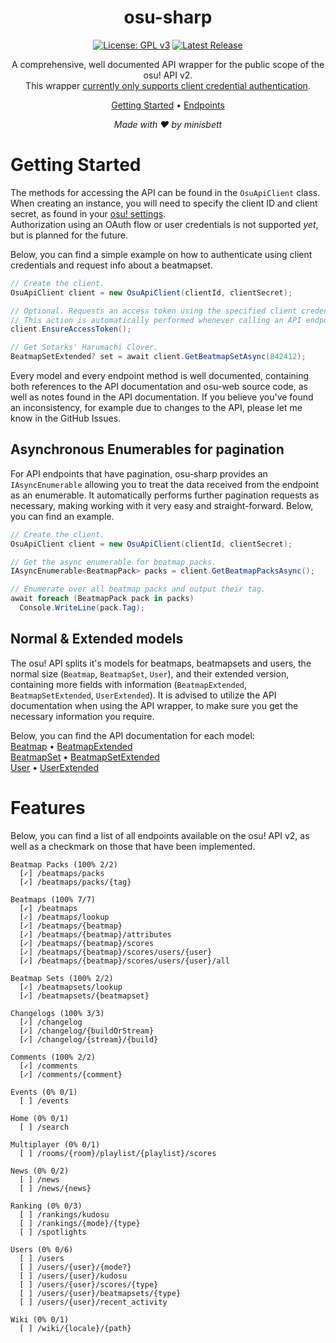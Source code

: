 <div align="center">

# osu-sharp

[![License: GPL v3](https://img.shields.io/badge/License-GPLv3-blue.svg)](https://www.gnu.org/licenses/gpl-3.0)
[![Latest Release](https://img.shields.io/github/v/release/minisbett/osu-sharp?color=ff87c6)](https://github.com/minisbett/osu-sharp/releases/latest)

A comprehensive, well documented API wrapper for the public scope of the osu! API v2.<br/>
This wrapper <ins>currently only supports client credential authentication</ins>.<br/>

[Getting Started](#getting-started) • [Endpoints](#features)<br/>
</div>

<div align="center">
<i>Made with ❤️ by minisbett</i>
</div>

# Getting Started

The methods for accessing the API can be found in the `OsuApiClient` class. When creating an instance, you will need to specify the client ID and client secret, as found in your [osu! settings](https://osu.ppy.sh/home/account/edit#oauth).  
Authorization using an OAuth flow or user credentials is not supported *yet*, but is planned for the future.  

Below, you can find a simple example on how to authenticate using client credentials and request info about a beatmapset.
```cs
// Create the client.
OsuApiClient client = new OsuApiClient(clientId, clientSecret);

// Optional. Requests an access token using the specified client credentials.
// This action is automatically performed whenever calling an API endpoint.
client.EnsureAccessToken();

// Get Sotarks' Harumachi Clover.
BeatmapSetExtended? set = await client.GetBeatmapSetAsync(842412);
```

Every model and every endpoint method is well documented, containing both references to the API documentation and osu-web source code, as well as notes found in the API documentation. If you believe you've found an inconsistency, for example due to changes to the API, please let me know in the GitHub Issues.

## Asynchronous Enumerables for pagination

For API endpoints that have pagination, osu-sharp provides an `IAsyncEnumerable` allowing you to treat the data received from the endpoint as an enumerable. It automatically performs further pagination requests as necessary, making working with it very easy and straight-forward. Below, you can find an example.
```cs
// Create the client.
OsuApiClient client = new OsuApiClient(clientId, clientSecret);

// Get the async enumerable for beatmap packs.
IAsyncEnumerable<BeatmapPack> packs = client.GetBeatmapPacksAsync();

// Enumerate over all beatmap packs and output their tag.
await foreach (BeatmapPack pack in packs)
  Console.WriteLine(pack.Tag);
```

## Normal & Extended models

The osu! API splits it's models for beatmaps, beatmapsets and users, the normal size (`Beatmap`, `BeatmapSet`, `User`), and their extended version, containing more fields with information (`BeatmapExtended`, `BeatmapSetExtended`, `UserExtended`). It is advised to utilize the API documentation when using the API wrapper, to make sure you get the necessary information you require.

Below, you can find the API documentation for each model:  
[Beatmap](https://osu.ppy.sh/docs/index.html#beatmap) • [BeatmapExtended](https://osu.ppy.sh/docs/index.html#beatmapextended)  
[BeatmapSet](https://osu.ppy.sh/docs/index.html#beatmapset) • [BeatmapSetExtended](https://osu.ppy.sh/docs/index.html#beatmapsetextended)  
[User](https://osu.ppy.sh/docs/index.html#user) • [UserExtended](https://osu.ppy.sh/docs/index.html#userextended)

# Features

Below, you can find a list of all endpoints available on the osu! API v2, as well as a checkmark on those that have been implemented.
```
Beatmap Packs (100% 2/2)
  [✓] /beatmaps/packs
  [✓] /beatmaps/packs/{tag}

Beatmaps (100% 7/7)
  [✓] /beatmaps
  [✓] /beatmaps/lookup
  [✓] /beatmaps/{beatmap}
  [✓] /beatmaps/{beatmap}/attributes
  [✓] /beatmaps/{beatmap}/scores
  [✓] /beatmaps/{beatmap}/scores/users/{user}
  [✓] /beatmaps/{beatmap}/scores/users/{user}/all

Beatmap Sets (100% 2/2)
  [✓] /beatmapsets/lookup
  [✓] /beatmapsets/{beatmapset}

Changelogs (100% 3/3)
  [✓] /changelog
  [✓] /changelog/{buildOrStream}
  [✓] /changelog/{stream}/{build}

Comments (100% 2/2)
  [✓] /comments
  [✓] /comments/{comment}

Events (0% 0/1)
  [ ] /events

Home (0% 0/1)
  [ ] /search

Multiplayer (0% 0/1)
  [ ] /rooms/{room}/playlist/{playlist}/scores

News (0% 0/2)
  [ ] /news
  [ ] /news/{news}

Ranking (0% 0/3)
  [ ] /rankings/kudosu
  [ ] /rankings/{mode}/{type}
  [ ] /spotlights

Users (0% 0/6)
  [ ] /users
  [ ] /users/{user}/{mode?}
  [ ] /users/{user}/kudosu
  [ ] /users/{user}/scores/{type}
  [ ] /users/{user}/beatmapsets/{type}
  [ ] /users/{user}/recent_activity

Wiki (0% 0/1)
  [ ] /wiki/{locale}/{path}
```
